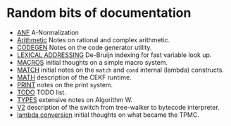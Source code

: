 # Random bits of documentation

* [ANF](ANF.md) A-Normalization
* [Arithmetic](Arithmetic.md) Notes on rational and complex arithmetic.
* [CODEGEN](CODEGEN.md) Notes on the code generator utility.
* [LEXICAL ADDRESSING](LEXICAL_ADDRESSING.md) De-Bruijn indexing for fast variable look up.
* [MACROS](MACROS.md) initial thoughts on a simple macro system.
* [MATCH](MATCH.md) initial notes on the `match` and `cond` internal (lambda) constructs.
* [MATH](MATH.md) description of the CEKF runtime.
* [PRINT](PRINT.md) notes on the print system.
* [TODO](TODO.md) TODO list.
* [TYPES](TYPES.md) extensive notes on Algorithm W.
* [V2](V2.md) description of the switch from tree-walker to bytecode interpreter.
* [lambda conversion](lambda-conversion.md) initial thoughts on what became the TPMC.
